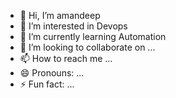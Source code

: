 - 👋 Hi, I’m amandeep
- 👀 I’m interested in Devops
- 🌱 I’m currently learning Automation
- 💞️ I’m looking to collaborate on ...
- 📫 How to reach me ...
- 😄 Pronouns: ...
- ⚡ Fun fact: ...

<!---
imamandeep/imamandeep is a ✨ special ✨ repository because its `README.md` (this file) appears on your GitHub profile.
You can click the Preview link to take a look at your changes.
--->
